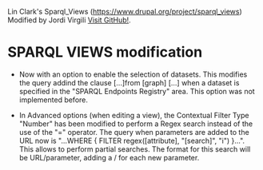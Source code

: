 Lin Clark's Sparql_Views (https://www.drupal.org/project/sparql_views) Modified by Jordi Virgili
[Visit GitHub!](www.github.com).

SPARQL VIEWS modification
============


   * Now with an option to enable the selection of datasets. This modifies the query addind the clause [...]from [graph] [...] when a dataset is specified in the "SPARQL Endpoints Registry" area.
   This option was not implemented before.

   * In Advanced options (when editing a view), the Contextual Filter Type "Number" has been modified to perform a Regex search instead of the use of the "=" operator.
   The query when parameters are added to the URL now is "...WHERE { FILTER regex([attribute],  "[search]",  "i") }...".
   This allows to perform partial searches. The format for this search will be URL/parameter, adding a / for each new parameter.
